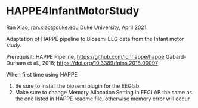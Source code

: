 # HAPPE4InfantMotorStudy
Ran Xiao, ran.xiao@duke.edu Duke University, April 2021

Adaptation of HAPPE pipeline to Biosemi EEG data from the Infant motor study. 

Prerequisit: HAPPE Pipeline, https://github.com/lcnhappe/happe
Gabard-Durnam et al., 2018; https://doi.org/10.3389/fnins.2018.00097

When first time using HAPPE
1. Be sure to install the biosemi plugin for the EEGlab.
2. Make sure to change Memory Allocation Setting in EEGLAB the same as the one listed in HAPPE readme file, otherwise memory error will occur

